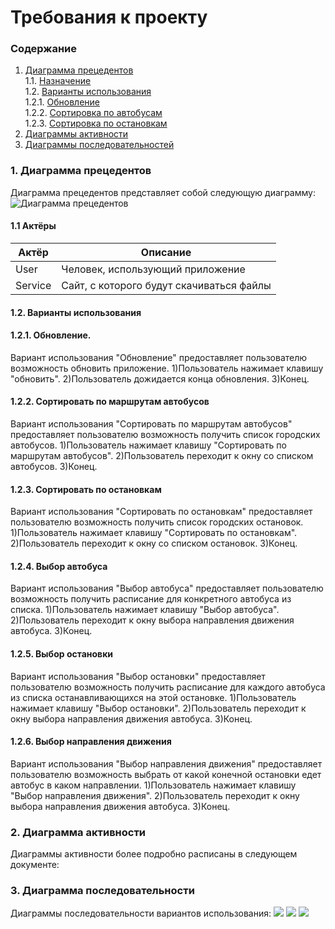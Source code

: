# Требования к проекту
### Содержание
1. [Диаграмма прецедентов](#1) <br>
  1.1. [Назначение](#1.1) <br>
  1.2. [Варианты использования](#1.2) <br>
      1.2.1. [Обновление](#1.2.1) <br>
      1.2.2. [Сортировка по автобусам](#1.2.1) <br>
      1.2.3. [Сортировка по остановкам](#1.2.1) <br>
2. [Диаграммы активности](#2) <br>
3. [Диаграммы последовательностей](#3.) <br>
  
### 1. Диаграмма прецедентов <a name="1"></a>
Диаграмма прецедентов представляет собой следующую диаграмму:</a>
![Диаграмма прецедентов](https://github.com/Daetwen/tritpo/blob/master/%D0%B4%D0%BE%D0%BA%D1%83%D0%BC%D0%B5%D0%BD%D1%82%D0%B0%D1%86%D0%B8%D1%8F/UML/Use%20case/Use%20Case.png)

#### 1.1 Актёры <a name="1.2"></a>
Актёр | Описание
--- | ---
User | Человек, использующий приложение
Service | Сайт, с которого будут скачиваться файлы

#### 1.2. Варианты использования <a name="2.3"></a>
  #### 1.2.1. Обновление.</a>
Вариант использования "Обновление" предоставляет пользователю возможность обновить приложение.</a>
1)Пользователь нажимает клавишу "обновить".
2)Пользователь дожидается конца обновления.
3)Конец.
  #### 1.2.2. Сортировать по маршрутам автобусов</a>
Вариант использования "Сортировать по маршрутам автобусов" предоставляет пользователю возможность получить список городских автобусов.</a>
1)Пользователь нажимает клавишу "Сортировать по маршрутам автобусов".
2)Пользователь переходит к окну со списком автобусов.
3)Конец.
  #### 1.2.3. Сортировать по остановкам</a>
Вариант использования "Сортировать по остановкам" предоставляет пользователю возможность получить список городских остановок.</a>
1)Пользователь нажимает клавишу "Сортировать по остановкам".
2)Пользователь переходит к окну со списком остановок.
3)Конец.
  #### 1.2.4. Выбор автобуса</a>
Вариант использования "Выбор автобуса" предоставляет пользователю возможность получить расписание для конкретного автобуса из списка.</a>
1)Пользователь нажимает клавишу "Выбор автобуса".
2)Пользователь переходит к окну выбора направления движения автобуса.
3)Конец.
  #### 1.2.5. Выбор остановки</a>
Вариант использования "Выбор остановки" предоставляет пользователю возможность получить расписание для каждого автобуса из списка останавливающихся на этой остановке.</a>
1)Пользователь нажимает клавишу "Выбор остановки".
2)Пользователь переходит к окну выбора направления движения автобуса.
3)Конец.
 #### 1.2.6. Выбор направления движения</a>
Вариант использования "Выбор направления движения" предоставляет пользователю возможность выбрать от какой конечной остановки едет автобус в каком направлении.</a>
1)Пользователь нажимает клавишу "Выбор направления движения".
2)Пользователь переходит к окну выбора направления движения автобуса.
3)Конец.
### 2. Диаграмма активности <a name="2"></a>
Диаграммы активности более подробно расписаны в следующем документе:
### 3. Диаграмма последовательности <a name="3"></a>
Диаграммы последовательности вариантов использования:
![](https://github.com/Daetwen/tritpo/blob/master/%D0%B4%D0%BE%D0%BA%D1%83%D0%BC%D0%B5%D0%BD%D1%82%D0%B0%D1%86%D0%B8%D1%8F/UML/%D0%9F%D0%BE%D1%81%D0%BB%D0%B5%D0%B4%D0%BE%D0%B2%D0%B0%D1%82%D0%B5%D0%BB%D1%8C%D0%BD%D0%BE%D1%81%D1%82%D1%8C/Sequence%20%D0%9E%D0%B1%D0%BD%D0%BE%D0%B2%D0%BB%D0%B5%D0%BD%D0%B8%D0%B5.png)
![](https://github.com/Daetwen/tritpo/blob/master/%D0%B4%D0%BE%D0%BA%D1%83%D0%BC%D0%B5%D0%BD%D1%82%D0%B0%D1%86%D0%B8%D1%8F/UML/%D0%9F%D0%BE%D1%81%D0%BB%D0%B5%D0%B4%D0%BE%D0%B2%D0%B0%D1%82%D0%B5%D0%BB%D1%8C%D0%BD%D0%BE%D1%81%D1%82%D1%8C/Sequence%20%D0%BF%D0%BE%20%D0%B0%D0%B2%D1%82%D0%BE%D0%B1%D1%83%D1%81%D0%B0%D0%BC.png)
![](https://github.com/Daetwen/tritpo/blob/master/%D0%B4%D0%BE%D0%BA%D1%83%D0%BC%D0%B5%D0%BD%D1%82%D0%B0%D1%86%D0%B8%D1%8F/UML/%D0%9F%D0%BE%D1%81%D0%BB%D0%B5%D0%B4%D0%BE%D0%B2%D0%B0%D1%82%D0%B5%D0%BB%D1%8C%D0%BD%D0%BE%D1%81%D1%82%D1%8C/Sequence%20%D0%BF%D0%BE%20%D0%BE%D1%81%D1%82%D0%B0%D0%BD%D0%BE%D0%B2%D0%BA%D0%B0%D0%BC.png)
